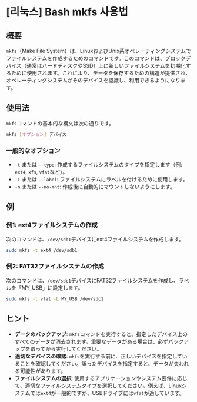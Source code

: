 # [리눅스] Bash mkfs 사용법

## 概要
`mkfs`（Make File System）は、LinuxおよびUnix系オペレーティングシステムでファイルシステムを作成するためのコマンドです。このコマンドは、ブロックデバイス（通常はハードディスクやSSD）上に新しいファイルシステムを初期化するために使用されます。これにより、データを保存するための構造が提供され、オペレーティングシステムがそのデバイスを認識し、利用できるようになります。

## 使用法
`mkfs`コマンドの基本的な構文は次の通りです。

```bash
mkfs [オプション] デバイス
```

### 一般的なオプション
- `-t` または `--type`: 作成するファイルシステムのタイプを指定します（例: `ext4`, `xfs`, `vfat`など）。
- `-L` または `--label`: ファイルシステムにラベルを付けるために使用します。
- `-n` または `--no-mnt`: 作成後に自動的にマウントしないようにします。

## 例
### 例1: ext4ファイルシステムの作成
次のコマンドは、`/dev/sdb1`デバイスにext4ファイルシステムを作成します。

```bash
sudo mkfs -t ext4 /dev/sdb1
```

### 例2: FAT32ファイルシステムの作成
次のコマンドは、`/dev/sdc1`デバイスにFAT32ファイルシステムを作成し、ラベルを「MY_USB」に設定します。

```bash
sudo mkfs -t vfat -L MY_USB /dev/sdc1
```

## ヒント
- **データのバックアップ**: `mkfs`コマンドを実行すると、指定したデバイス上のすべてのデータが消去されます。重要なデータがある場合は、必ずバックアップを取ってから実行してください。
- **適切なデバイスの確認**: `mkfs`を実行する前に、正しいデバイスを指定していることを確認してください。誤ったデバイスを指定すると、データが失われる可能性があります。
- **ファイルシステムの選択**: 使用するアプリケーションやシステム要件に応じて、適切なファイルシステムタイプを選択してください。例えば、Linuxシステムでは`ext4`が一般的ですが、USBドライブには`vfat`が適しています。